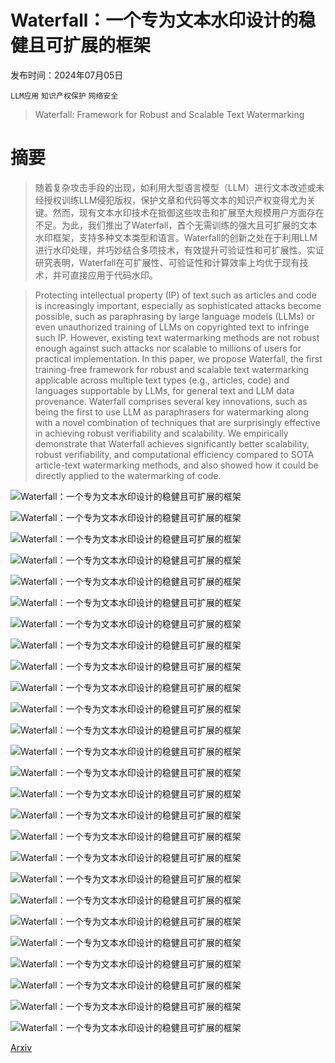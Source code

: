 # Waterfall：一个专为文本水印设计的稳健且可扩展的框架

发布时间：2024年07月05日

`LLM应用` `知识产权保护` `网络安全`

> Waterfall: Framework for Robust and Scalable Text Watermarking

# 摘要

> 随着复杂攻击手段的出现，如利用大型语言模型（LLM）进行文本改述或未经授权训练LLM侵犯版权，保护文章和代码等文本的知识产权变得尤为关键。然而，现有文本水印技术在抵御这些攻击和扩展至大规模用户方面存在不足。为此，我们推出了Waterfall，首个无需训练的强大且可扩展的文本水印框架，支持多种文本类型和语言。Waterfall的创新之处在于利用LLM进行水印处理，并巧妙结合多项技术，有效提升可验证性和可扩展性。实证研究表明，Waterfall在可扩展性、可验证性和计算效率上均优于现有技术，并可直接应用于代码水印。

> Protecting intellectual property (IP) of text such as articles and code is increasingly important, especially as sophisticated attacks become possible, such as paraphrasing by large language models (LLMs) or even unauthorized training of LLMs on copyrighted text to infringe such IP. However, existing text watermarking methods are not robust enough against such attacks nor scalable to millions of users for practical implementation. In this paper, we propose Waterfall, the first training-free framework for robust and scalable text watermarking applicable across multiple text types (e.g., articles, code) and languages supportable by LLMs, for general text and LLM data provenance. Waterfall comprises several key innovations, such as being the first to use LLM as paraphrasers for watermarking along with a novel combination of techniques that are surprisingly effective in achieving robust verifiability and scalability. We empirically demonstrate that Waterfall achieves significantly better scalability, robust verifiability, and computational efficiency compared to SOTA article-text watermarking methods, and also showed how it could be directly applied to the watermarking of code.

![Waterfall：一个专为文本水印设计的稳健且可扩展的框架](../../../paper_images/2407.04411/prob_formulation_hor_2.jpg)

![Waterfall：一个专为文本水印设计的稳健且可扩展的框架](../../../paper_images/2407.04411/Toy_perm_3.jpg)

![Waterfall：一个专为文本水印设计的稳健且可扩展的框架](../../../paper_images/2407.04411/framework_numbered_emnlp.png)

![Waterfall：一个专为文本水印设计的稳健且可扩展的框架](../../../paper_images/2407.04411/verification_numbered_emnlp.png)

![Waterfall：一个专为文本水印设计的稳健且可扩展的框架](../../../paper_images/2407.04411/ids.png)

![Waterfall：一个专为文本水印设计的稳健且可扩展的框架](../../../paper_images/2407.04411/empirical_illustration_T_o_T_w.png)

![Waterfall：一个专为文本水印设计的稳健且可扩展的框架](../../../paper_images/2407.04411/empirical_illustration_T_w_T_w.png)

![Waterfall：一个专为文本水印设计的稳健且可扩展的框架](../../../paper_images/2407.04411/word_len.png)

![Waterfall：一个专为文本水印设计的稳健且可扩展的框架](../../../paper_images/2407.04411/token_len.png)

![Waterfall：一个专为文本水印设计的稳健且可扩展的框架](../../../paper_images/2407.04411/ROC_freq_1,2,3_seed0.png)

![Waterfall：一个专为文本水印设计的稳健且可扩展的框架](../../../paper_images/2407.04411/ROC_freq_1,2,3_seed1.png)

![Waterfall：一个专为文本水印设计的稳健且可扩展的框架](../../../paper_images/2407.04411/ROC_freq_1,2,3_seed2.png)

![Waterfall：一个专为文本水印设计的稳健且可扩展的框架](../../../paper_images/2407.04411/un_watermarked_token_len_seed0_freq1_delta6.png)

![Waterfall：一个专为文本水印设计的稳健且可扩展的框架](../../../paper_images/2407.04411/STS_AUROC_normalized_freq1_2_3_5_7_8000_16000_seed0_mpnet.png)

![Waterfall：一个专为文本水印设计的稳健且可扩展的框架](../../../paper_images/2407.04411/STS_AUROC_normalized_freq1_2_3_5_7_8000_16000_seed1_mpnet.png)

![Waterfall：一个专为文本水印设计的稳健且可扩展的框架](../../../paper_images/2407.04411/STS_AUROC_normalized_freq1_2_3_5_7_8000_16000_seed2_mpnet.png)

![Waterfall：一个专为文本水印设计的稳健且可扩展的框架](../../../paper_images/2407.04411/scalability_comparison_seed0_1000_ids.png)

![Waterfall：一个专为文本水印设计的稳健且可扩展的框架](../../../paper_images/2407.04411/scalability_100k_ids.png)

![Waterfall：一个专为文本水印设计的稳健且可扩展的框架](../../../paper_images/2407.04411/scalability_seed0_T_w_1000_ids.png)

![Waterfall：一个专为文本水印设计的稳健且可扩展的框架](../../../paper_images/2407.04411/overlap_com_pnlw_mbit_auc.png)

![Waterfall：一个专为文本水印设计的稳健且可扩展的框架](../../../paper_images/2407.04411/phind_auc_curve.png)

![Waterfall：一个专为文本水印设计的稳健且可扩展的框架](../../../paper_images/2407.04411/phind_mbjsp_rf.png)

![Waterfall：一个专为文本水印设计的稳健且可扩展的框架](../../../paper_images/2407.04411/phind_mbjsp_auroc_pass10_new.png)

![Waterfall：一个专为文本水印设计的稳健且可扩展的框架](../../../paper_images/2407.04411/wat_code_example.png)

![Waterfall：一个专为文本水印设计的稳健且可扩展的框架](../../../paper_images/2407.04411/WTF_q_vs_KGW_z_old_2.png)

![Waterfall：一个专为文本水印设计的稳健且可扩展的框架](../../../paper_images/2407.04411/STS_AUROC_normalized_freq1_seed0_mpnet_diff_models.png)

[Arxiv](https://arxiv.org/abs/2407.04411)